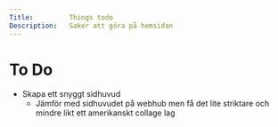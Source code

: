 ```yaml
---
Title:         Things todo
Description:   Saker att göra på hemsidan
---
```

To Do
===================================================================================================
* Skapa ett snyggt sidhuvud
    * Jämför med sidhuvudet på webhub men få det lite striktare och mindre likt ett amerikanskt collage lag
    